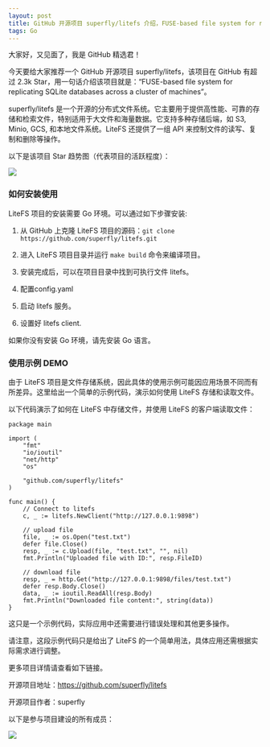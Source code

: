 ```yaml
---
layout: post
title: GitHub 开源项目 superfly/litefs 介绍，FUSE-based file system for replicating SQLite databases across a cluster of machines
tags: Go
---
```


大家好，又见面了，我是 GitHub 精选君！

今天要给大家推荐一个 GitHub 开源项目 superfly/litefs，该项目在 GitHub 有超过 2.3k Star，用一句话介绍该项目就是：“FUSE-based file system for replicating SQLite databases across a cluster of machines”。


superfly/litefs 是一个开源的分布式文件系统。它主要用于提供高性能、可靠的存储和检索文件，特别适用于大文件和海量数据。它支持多种存储后端，如 S3, Minio, GCS, 和本地文件系统。LiteFS 还提供了一组 API 来控制文件的读写、复制和删除等操作。


以下是该项目 Star 趋势图（代表项目的活跃程度）：

![](https://api.star-history.com/svg?repos=superfly/litefs&type=Timeline)

### 如何安装使用

LiteFS 项目的安装需要 Go 环境。可以通过如下步骤安装:

1. 从 GitHub 上克隆 LiteFS 项目的源码：`git clone https://github.com/superfly/litefs.git`

2. 进入 LiteFS 项目目录并运行 `make build` 命令来编译项目。

3. 安装完成后，可以在项目目录中找到可执行文件 litefs。

4. 配置config.yaml

5. 启动 litefs 服务。

6. 设置好 litefs client.

如果你没有安装 Go 环境，请先安装 Go 语言。


### 使用示例 DEMO

由于 LiteFS 项目是文件存储系统，因此具体的使用示例可能因应用场景不同而有所差异。这里给出一个简单的示例代码，演示如何使用 LiteFS 存储和读取文件。

以下代码演示了如何在 LiteFS 中存储文件，并使用 LiteFS 的客户端读取文件：

```
package main

import (
	"fmt"
	"io/ioutil"
	"net/http"
	"os"

	"github.com/superfly/litefs"
)

func main() {
	// Connect to litefs
	c, _ := litefs.NewClient("http://127.0.0.1:9898")

	// upload file
	file, _ := os.Open("test.txt")
	defer file.Close()
	resp, _ := c.Upload(file, "test.txt", "", nil)
	fmt.Println("Uploaded file with ID:", resp.FileID)

	// download file
	resp, _ = http.Get("http://127.0.0.1:9898/files/test.txt")
	defer resp.Body.Close()
	data, _ := ioutil.ReadAll(resp.Body)
	fmt.Println("Downloaded file content:", string(data))
}
```

这只是一个示例代码，实际应用中还需要进行错误处理和其他更多操作。

请注意，这段示例代码只是给出了 LiteFS 的一个简单用法，具体应用还需根据实际需求进行调整。


更多项目详情请查看如下链接。

开源项目地址：https://github.com/superfly/litefs 

开源项目作者：superfly

以下是参与项目建设的所有成员：

![](https://contrib.rocks/image?repo=superfly/litefs)

